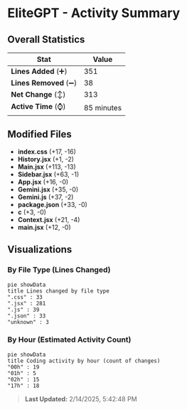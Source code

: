 # EliteGPT - Activity Summary 

## Overall Statistics

| Stat                   | Value                                                             |
| ---------------------- | ----------------------------------------------------------------- |
| **Lines Added** (➕)   | 351                                          |
| **Lines Removed** (➖) | 38                                        |
| **Net Change** (↕)    | 313                |
| **Active Time** (⌚)   | 85 minutes |


## Modified Files
- **index.css** (+17, -16)
- **History.jsx** (+1, -2)
- **Main.jsx** (+113, -13)
- **Sidebar.jsx** (+63, -1)
- **App.jsx** (+16, -0)
- **Gemini.jsx** (+35, -0)
- **Gemini.js** (+37, -2)
- **package.json** (+33, -0)
- **c** (+3, -0)
- **Context.jsx** (+21, -4)
- **main.jsx** (+12, -0)

## Visualizations

### By File Type (Lines Changed)

```mermaid
pie showData
title Lines changed by file type
".css" : 33
".jsx" : 281
".js" : 39
".json" : 33
"unknown" : 3
```

### By Hour (Estimated Activity Count)

```mermaid
pie showData
title Coding activity by hour (count of changes)
"00h" : 19
"01h" : 5
"02h" : 15
"17h" : 18
```


> **Last Updated:** 2/14/2025, 5:42:48 PM